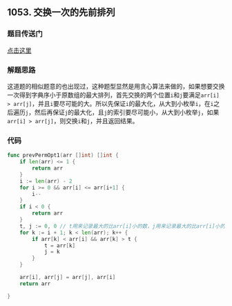 ## 1053. 交换一次的先前排列

### 题目传送门

[点击这里](https://leetcode.cn/problems/previous-permutation-with-one-swap/)

### 解题思路

这道题的相似题意的也出现过，这种题型显然是用贪心算法来做的，如果想要交换一次得到字典序小于原数组的最大排列，首先交换的两个位置`i`和`j`要满足`arr[i] > arr[j]`，并且`i`要尽可能的大。所以先保证`i`的最大化，从大到小枚举`i`，在`i`之后遍历`j`，然后再保证`j`的最大化，且`j`的索引要尽可能小，从大到小枚举`j`，如果`arr[i] > arr[j]`，则交换`i`和`j`，并且返回结果。

### 代码

```go
func prevPermOpt1(arr []int) []int {
	if len(arr) <= 1 {
		return arr
	}
	i := len(arr) - 2
	for i >= 0 && arr[i] <= arr[i+1] {
		i--
	}
	if i < 0 {
		return arr
	}
	t, j := 0, 0 // t用来记录最大的比arr[i]小的数，j用来记录最大的比arr[i]小的数的下标
	for k := i + 1; k < len(arr); k++ {
		if arr[k] < arr[i] && arr[k] > t {
			t = arr[k]
			j = k
		}
	}

	arr[i], arr[j] = arr[j], arr[i]
	return arr

}
```